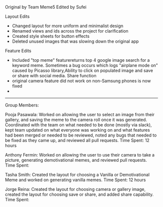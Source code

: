 Original by Team Meme5
Edited by Sufei

Layout Edits
* Changed layout for more uniform and minimalist design
* Renamed views and ids across the project for clarification
* Created style sheets for button effects
* Deleted unused images that was slowing down the original app

Feature Edits
* Included "top meme" featurereturns top 4 google image search for a keyword meme. Sometimes a bug occurs which logs "airplane mode on" caused by Picasso library,Ability to click on populated image and save or share with social media. Share function 
* original camera feature did not work on non-Samsung phones is now fixed
* 


---


Group Members:

Pooja Pasawala: Worked on allowing the user to select an image from their gallery, and saving the meme to the camera roll once it was generated. Coordinated with the team on what needed to be done (mostly via slack), kept team updated on what everyone was working on and what features had been merged or needed to be reviewed, noted any bugs that needed to be fixed as they came up, and reviewed all pull requests.
Time Spent: 12 hours

Anthony Fermin: Worked on allowing the user to use their camera to take a picture, generating demotivational memes, and reviewed pull requests.
Time Spent: 

Tasha Smith: Created the layout for choosing a Vanilla or Demotivational Meme and worked on generating vanilla memes.
Time Spent: 12 hours

Jorge Reina: Created the layout for choosing camera or gallery image, created the layout for choosing save or share, and added share capability.
Time Spent:
